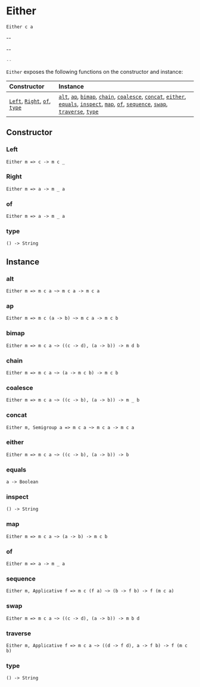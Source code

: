 # Either

`Either c a`

--

--

```js
--
```

`Either` exposes the following functions on the constructor and instance:

| Constructor | Instance |
|:---|:---|
| [`Left`](#left), [`Right`](#right), [`of`](#of), [`type`](#type) | [`alt`](#alt), [`ap`](#ap), [`bimap`](#bimap), [`chain`](#chain), [`coalesce`](#coalesce), [`concat`](#concat), [`either`](#either), [`equals`](#equals), [`inspect`](#inspect), [`map`](#map),  [`of`](#of), [`sequence`](#sequence), [`swap`](#swap), [`traverse`](#traverse), [`type`](#type) |

## Constructor

### Left

`Either m => c -> m c _`

### Right

`Either m => a -> m _ a`

### of

`Either m => a -> m _ a`

### type

`() -> String`

## Instance

### alt

`Either m => m c a ~> m c a -> m c a`

### ap

`Either m => m c (a -> b) ~> m c a -> m c b`

### bimap

`Either m => m c a ~> ((c -> d), (a -> b)) -> m d b`

### chain

`Either m => m c a ~> (a -> m c b) -> m c b`

### coalesce

`Either m => m c a ~> ((c -> b), (a -> b)) -> m _ b`

### concat

`Either m, Semigroup a => m c a ~> m c a -> m c a`

### either

`Either m => m c a ~> ((c -> b), (a -> b)) -> b`

### equals

`a -> Boolean`

### inspect

`() -> String`

### map

`Either m => m c a ~> (a -> b) -> m c b`

### of

`Either m => a -> m _ a`

### sequence

`Either m, Applicative f => m c (f a) ~> (b -> f b) -> f (m c a)`

### swap

`Either m => m c a ~> ((c -> d), (a -> b)) -> m b d`

### traverse

`Either m, Applicative f => m c a ~> ((d -> f d), a -> f b) -> f (m c b)`

### type

`() -> String`
